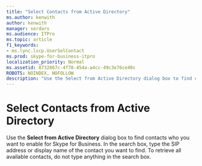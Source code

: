 ```yaml
---
title: "Select Contacts from Active Directory"
ms.author: kenwith
author: kenwith
manager: serdars
ms.audience: ITPro
ms.topic: article
f1_keywords:
- ms.lync.lscp.UserSelContact
ms.prod: skype-for-business-itpro
localization_priority: Normal
ms.assetid: 8732867c-4f78-454a-a4cc-49c3e76ce40c
ROBOTS: NOINDEX, NOFOLLOW
description: "Use the Select from Active Directory dialog box to find contacts who you want to enable for Skype for Business. In the search box, type the SIP address or display name of the contact you want to find. To retrieve all available contacts, do not type anything in the search box."
---
```


# Select Contacts from Active Directory
 
Use the **Select from Active Directory** dialog box to find contacts who you want to enable for Skype for Business. In the search box, type the SIP address or display name of the contact you want to find. To retrieve all available contacts, do not type anything in the search box.
  
 
  

